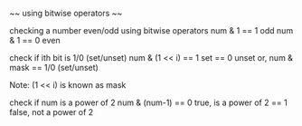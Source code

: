 ~~ using bitwise operators ~~

checking a number even/odd using bitwise operators
num & 1 == 1 odd
num & 1 == 0 even



check if ith bit is 1/0 (set/unset)
num & (1 << i) == 1 set
               == 0 unset
or,
num & mask == 1/0 (set/unset)

Note: (1 << i) is known as mask



check if num is a power of 2
num & (num-1) == 0 true, is a power of 2
              == 1 false, not a power of 2
